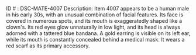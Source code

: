 ID # : DSC-MATE-4007
Description: Item 4007 appears to be a human male in his early 30s, with an unusual combination of facial features. Its face is covered in numerous spots, and its mouth is exaggeratedly shaped like a clown's. Its red eyes glow unnaturally in low light, and its head is always adorned with a tattered blue bandana. A gold earring is visible on its left ear, while its mouth is constantly concealed behind a medical mask. It wears a red scarf as its primary accessory.